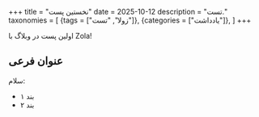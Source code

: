 +++
title = "نخستین پست"
date = 2025-10-12
description = "تست."
taxonomies = [
    {tags = ["زولا", "تست"]},
    {categories = ["یادداشت"]},
]
+++

اولین پست در وبلاگ با Zola!

## عنوان فرعی

سلام:
- بند ۱
- بند ۲
